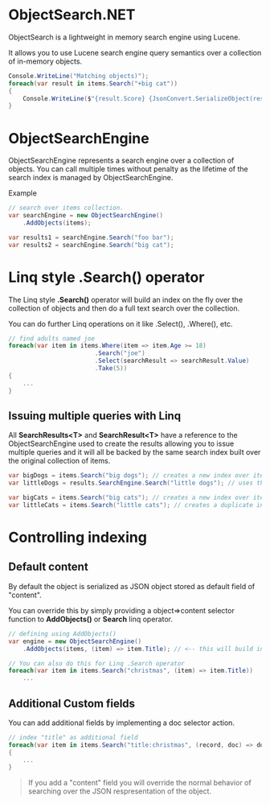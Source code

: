 # ObjectSearch.NET
ObjectSearch is a lightweight in memory search engine using Lucene. 

It allows you to use Lucene search engine query semantics over a collection of in-memory objects.

```csharp
Console.WriteLine("Matching objects)");
foreach(var result in items.Search("+big cat"))
{
    Console.WriteLine($"{result.Score} {JsonConvert.SerializeObject(result.Value)}");
}
```

# ObjectSearchEngine 
ObjectSearchEngine represents a search engine over a collection of objects. You can call multiple times without penalty as
the lifetime of the search index is managed by ObjectSearchEngine.

Example
```csharp
// search over items collection.
var searchEngine = new ObjectSearchEngine()
    .AddObjects(items);

var results1 = searchEngine.Search("foo bar");
var results2 = searchEngine.Search("big cat");
```


# Linq style .Search() operator 
The Linq style **.Search()** operator will build an index on the fly over the collection of objects and then do a full text search over the collection. 

You can do further Linq operations on it like .Select(), .Where(), etc.

```csharp
// find adults named joe 
foreach(var item in items.Where(item => item.Age >= 18)
                        .Search("joe")
                        .Select(searchResult => searchResult.Value)
                        .Take(5))
{
    ...
}
```

## Issuing multiple queries with Linq

All **SearchResults&lt;T&gt;** and **SearchResult&lt;T&gt;** have a reference to the ObjectSearchEngine used to create the results
allowing you to issue multiple queries and it will all be backed by the same search index built over the
original collection of items.

```csharp
var bigDogs = items.Search("big dogs"); // creates a new index over items
var littleDogs = results.SearchEngine.Search("little dogs"); // uses the same engine (GOOD)

var bigCats = items.Search("big cats"); // creates a new index over items
var littleCats = items.Search("little cats"); // creates a duplicate index over items (BAD)
```

# Controlling indexing

## Default content
By default the object is serialized as JSON object stored as default field of "content".

You can override this by simply providing a object=>content selector function to **AddObjects()** or **Search** linq operator.
```csharp
// defining using AddObjects()
var engine = new ObjectSearchEngine()
    .AddObjects(items, (item) => item.Title); // <-- this will build index on title content only.

// You can also do this for Linq .Search operator
foreach(var item in items.Search("christmas", (item) => item.Title))
    ...
```


## Additional Custom fields
You can add additional fields by implementing a doc selector action.  

```csharp
// index "title" as additional field
foreach(var item in items.Search("title:christmas", (record, doc) => doc.AddTextField("title", record.Title, Field.Store.NO))
{
    ...
}
```

> If you add a "content" field you will override the normal behavior of searching over the JSON respresentation of the object.
